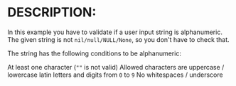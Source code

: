 # DESCRIPTION:

In this example you have to validate if a user input string is alphanumeric. The given string is not `nil/null/NULL/None`, so you don't have to check that.

The string has the following conditions to be alphanumeric:

At least one character (`""` is not valid)
Allowed characters are uppercase / lowercase latin letters and digits from `0` to `9`
No whitespaces / underscore
